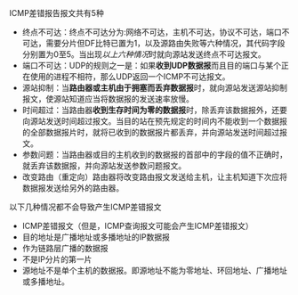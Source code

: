 ICMP差错报告报文共有5种

 - 终点不可达：终点不可达分为:网络不可达，主机不可达，协议不可达，端口不可达，需要分片但DF比特已置为1，以及源路由失败等六种情况，其代码字段分别置为0至5。当出现*以上六种情况*时就向源站发送终点不可达报文。
 - 端口不可达：UDP的规则之一是：如果**收到UDP数据报**而且目的端口与某个正在使用的进程不相符，那么UDP返回一个ICMP不可达报文。
 - 源站抑制：当**路由器或主机由于拥塞而丢弃数据报**时，就向源站发送源站抑制报文，使源站知道应当将数据报的发送速率放慢。
 - 时间超过：当路由器**收到生存时间为零的数据报**时，除丢弃该数据报外，还要向源站发送时间超过报文。当目的站在预先规定的时间内不能收到一个数据报的全部数据报片时，就将已收到的数据报片都丢弃，并向源站发送时间超过报文。
 - 参数问题：当路由器或目的主机收到的数据报的首部中的字段的值不正确时，就丢弃该数据报，并向源站发送参数问题报文。
 - 改变路由（重定向）路由器将改变路由报文发送给主机，让主机知道下次应将数据报发送给另外的路由器。

以下几种情况都不会导致产生ICMP差错报文

 - ICMP差错报文（但是，ICMP查询报文可能会产生ICMP差错报文）
 - 目的地址是广播地址或多播地址的IP数据报
 - 作为链路层广播的数据报
 - 不是IP分片的第一片
 - 源地址不是单个主机的数据报。即源地址不能为零地址、环回地址、广播地址或多播地址。